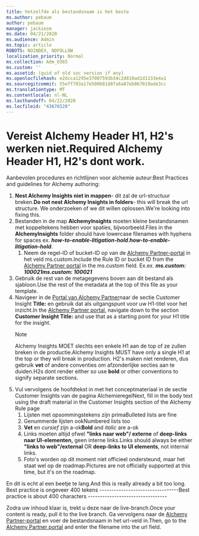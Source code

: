 ```yaml
---
title: hetzelfde als bestandsnaam is het beste
ms.author: pebaum
author: pebaum
manager: jackiesm
ms.date: 04/21/2020
ms.audience: Admin
ms.topic: article
ROBOTS: NOINDEX, NOFOLLOW
localization_priority: Normal
ms.collection: Adm_O365
ms.custom: ''
ms.assetid: (guid of old soc version if any)
ms.openlocfilehash: e2dcca1295e37007593b34c2d818ad1d1133e4a1
ms.sourcegitcommit: 55eff703a17e500681d8fa6a87eb067019ade3cc
ms.translationtype: MT
ms.contentlocale: nl-NL
ms.lasthandoff: 04/22/2020
ms.locfileid: "43676528"
---
```

# <a name="required-alchemy-header-h1-h2s-dont-work"></a><span data-ttu-id="63f15-102">Vereist Alchemy Header H1, H2's werken niet.</span><span class="sxs-lookup"><span data-stu-id="63f15-102">Required Alchemy Header H1, H2's dont work.</span></span>
<span data-ttu-id="63f15-103">Aanbevolen procedures en richtlijnen voor alchemie auteur:</span><span class="sxs-lookup"><span data-stu-id="63f15-103">Best Practices and guidelines for Alchemy authoring:</span></span>

1. <span data-ttu-id="63f15-104">**Nest Alchemy Insights niet in mappen**- dit zal de url-structuur breken.</span><span class="sxs-lookup"><span data-stu-id="63f15-104">**Do not nest Alchemy Insights in folders**- this will break the url structure.</span></span> <span data-ttu-id="63f15-105">We onderzoeken of we dit willen oplossen.</span><span class="sxs-lookup"><span data-stu-id="63f15-105">We're looking into fixing this.</span></span>
1. <span data-ttu-id="63f15-106">Bestanden in de map **AlchemyInsights** moeten kleine bestandsnamen met koppeltekens hebben voor spaties, bijvoorbeeld.</span><span class="sxs-lookup"><span data-stu-id="63f15-106">Files in the **AlchemyInsights** folder should have lowercase filenames with hyphens for spaces ex.</span></span> <span data-ttu-id="63f15-107">***how-to-enable-litigation-hold***.</span><span class="sxs-lookup"><span data-stu-id="63f15-107">***how-to-enable-litigation-hold***.</span></span>
    1. <span data-ttu-id="63f15-108">Neem de regel-ID of bucket-ID op van de [Alchemy Partner-portal](https://alchemyportal.azurewebsites.net) in het veld ms.custom.</span><span class="sxs-lookup"><span data-stu-id="63f15-108">Include the Rule ID or bucket ID from the [Alchemy Partner portal](https://alchemyportal.azurewebsites.net) in the ms.custom field.</span></span> <span data-ttu-id="63f15-109">Ex.</span><span class="sxs-lookup"><span data-stu-id="63f15-109">ex.</span></span> <span data-ttu-id="63f15-110">***ms.custom: 100021***</span><span class="sxs-lookup"><span data-stu-id="63f15-110">***ms.custom: 100021***</span></span>
1. <span data-ttu-id="63f15-111">Gebruik de rest van de metagegevens boven aan dit bestand als sjabloon.</span><span class="sxs-lookup"><span data-stu-id="63f15-111">Use the rest of the metadata at the top of this file as your template.</span></span>
1. <span data-ttu-id="63f15-112">Navigeer in de [Portal van Alchemy Partner](https://alchemyportal.azurewebsites.net)naar de sectie Customer Insight **Title:** en gebruik dat als uitgangspunt voor uw H1-titel voor het inzicht.</span><span class="sxs-lookup"><span data-stu-id="63f15-112">In the [Alchemy Partner portal](https://alchemyportal.azurewebsites.net), navigate down to the section **Customer Insight Title:** and use that as a starting point for your H1 title for the insight.</span></span> 
    > [!NOTE]
    > <span data-ttu-id="63f15-113">Alchemy Insights MOET slechts een enkele H1 aan de top of ze zullen breken in de productie.</span><span class="sxs-lookup"><span data-stu-id="63f15-113">Alchemy Insights MUST have only a single H1 at the top or they will break in production.</span></span> <span data-ttu-id="63f15-114">H2's maken niet renderen, dus gebruik **vet** of andere conventies om afzonderlijke secties aan te duiden.</span><span class="sxs-lookup"><span data-stu-id="63f15-114">H2s dont render either so use **bold** or other conventions to signify separate sections.</span></span>
1. <span data-ttu-id="63f15-115">Vul vervolgens de hoofdtekst in met het conceptmateriaal in de sectie Customer Insights van de pagina Alchemieregel</span><span class="sxs-lookup"><span data-stu-id="63f15-115">Next, fill in the body text using the draft material in the Customer Insights section of the Alchemy Rule page</span></span>
    1. <span data-ttu-id="63f15-116">Lijsten met opsommingstekens zijn prima</span><span class="sxs-lookup"><span data-stu-id="63f15-116">Bulleted lists are fine</span></span>
    1. <span data-ttu-id="63f15-117">Genummerde lijsten ook</span><span class="sxs-lookup"><span data-stu-id="63f15-117">Numbered lists too</span></span>
    1. <span data-ttu-id="63f15-118">**Vet** en *cursief* zijn a-ok</span><span class="sxs-lookup"><span data-stu-id="63f15-118">**Bold** and *italic* are a-ok</span></span>
    1. <span data-ttu-id="63f15-119">Links moeten altijd ofwel **"links naar web"/ externe** of **deep-links naar UI-elementen,** geen interne links.</span><span class="sxs-lookup"><span data-stu-id="63f15-119">Links should always be either **"links to web"/external** OR **deep-links to UI elements**, not internal links.</span></span>
    1. <span data-ttu-id="63f15-120">Foto's worden op dit moment niet officieel ondersteund, maar het staat wel op de roadmap.</span><span class="sxs-lookup"><span data-stu-id="63f15-120">Pictures are not officially supported at this time, but it's on the roadmap.</span></span>

<span data-ttu-id="63f15-121">En dit is echt al een beetje te lang.</span><span class="sxs-lookup"><span data-stu-id="63f15-121">And this is really already a bit too long.</span></span> <span data-ttu-id="63f15-122">Best practice is ongeveer 400 tekens ---------------------------------</span><span class="sxs-lookup"><span data-stu-id="63f15-122">Best practice is about 400 characters ---------------------------------</span></span>

<span data-ttu-id="63f15-123">Zodra uw inhoud klaar is, trekt u deze naar de live-branch.</span><span class="sxs-lookup"><span data-stu-id="63f15-123">Once your content is ready, pull it to the live branch.</span></span> <span data-ttu-id="63f15-124">Ga vervolgens naar de [Alchemy Partner-portal](https://alchemyportal.azurewebsites.net) en voer de bestandsnaam in het url-veld in.</span><span class="sxs-lookup"><span data-stu-id="63f15-124">Then, go to the [Alchemy Partner portal](https://alchemyportal.azurewebsites.net) and enter the filename into the url field.</span></span> 